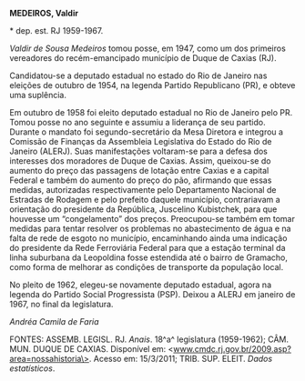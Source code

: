 **MEDEIROS, Valdir**

\* dep. est. RJ 1959-1967.

*Valdir de Sousa Medeiros* tomou posse, em 1947, como um dos primeiros
vereadores do recém-emancipado município de Duque de Caxias (RJ).

Candidatou-se a deputado estadual no estado do Rio de Janeiro nas
eleições de outubro de 1954, na legenda Partido Republicano (PR), e
obteve uma suplência.

Em outubro de 1958 foi eleito deputado estadual no Rio de Janeiro pelo
PR. Tomou posse no ano seguinte e assumiu a liderança de seu partido.
Durante o mandato foi segundo-secretário da Mesa Diretora e integrou a
Comissão de Finanças da Assembleia Legislativa do Estado do Rio de
Janeiro (ALERJ). Suas manifestações voltaram-se para a defesa dos
interesses dos moradores de Duque de Caxias. Assim, queixou-se do
aumento do preço das passagens de lotação entre Caxias e a capital
Federal e também do aumento do preço do pão, afirmando que essas
medidas, autorizadas respectivamente pelo Departamento Nacional de
Estradas de Rodagem e pelo prefeito daquele município, contrariavam a
orientação do presidente da República, Juscelino Kubistchek, para que
houvesse um “congelamento” dos preços. Preocupou-se também em tomar
medidas para tentar resolver os problemas no abastecimento de água e na
falta de rede de esgoto no município, encaminhando ainda uma indicação
do presidente da Rede Ferroviária Federal para que a estação terminal da
linha suburbana da Leopoldina fosse estendida até o bairro de Gramacho,
como forma de melhorar as condições de transporte da população local.

No pleito de 1962, elegeu-se novamente deputado estadual, agora na
legenda do Partido Social Progressista (PSP). Deixou a ALERJ em janeiro
de 1967, no final da legislatura.

*Andréa Camila de Faria*

FONTES: ASSEMB. LEGISL. RJ. *Anais*. 18^a^ legislatura (1959-1962); CÂM.
MUN. DUQUE DE CAXIAS. Disponível em:
\<www.cmdc.rj.gov.br/2009.asp?area=nossahistoria\>. Acesso em:
15/3/2011; TRIB. SUP. ELEIT. *Dados estatísticos*.
